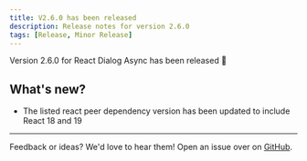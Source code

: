 ```yaml
---
title: V2.6.0 has been released
description: Release notes for version 2.6.0
tags: [Release, Minor Release]
---
```


Version 2.6.0 for React Dialog Async has been released 🎉
<!-- truncate -->

## What's new?
* The listed react peer dependency version has been updated to include React 18 and 19

---

Feedback or ideas? We'd love to hear them! Open an issue over on [GitHub](https://github.com/a16n-dev/react-dialog-async/issues).

